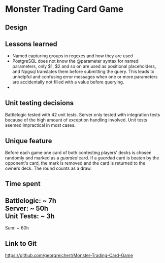 # Monster Trading Card Game

## Design


## Lessons learned
* Named capturing groups in regexes and how they are used
* PostgreSQL does not know the @parameter syntax for named parameters, only 
$1, $2 and so on are used as positional placeholders, and Npgsql translates 
them before submitting the query. This leads to unhelpful and confusing error 
messages when one or more parameters are accidentally not filled with a 
value before querying.
* 

## Unit testing decisions
Battlelogic tested with 42 unit tests. Server only tested with integration 
tests because of the high amount of exception handling involved. Unit tests 
seemed impractical in most cases.

## Unique feature
Before each game one card of both contesting players' decks is chosen randomly 
and marked as a _guarded_ card. If a _guarded_ card is beaten by the opponent's 
card, the mark is removed and the card is returned to the owners deck. The 
round counts as a draw.

## Time spent
Battlelogic:  ~  7h   
Server:       ~ 50h   
Unit Tests:   ~  3h   
-------------------   
Sum:          ~ 60h   

## Link to Git
https://github.com/georgreichert/Monster-Trading-Card-Game
